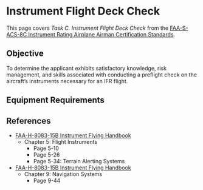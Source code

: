 # Instrument Flight Deck Check

This page covers *Task C. Instrument Flight Deck Check* from the [FAA-S-ACS-8C Instrument Rating Airplane Airman Certification Standards](https://www.faa.gov/training_testing/testing/acs/instrument_rating_airplane_acs_8.pdf).

## Objective

To determine the applicant exhibits satisfactory knowledge, risk management, and skills associated with conducting a preflight check on the aircraft’s instruments necessary for an IFR flight.

<!--@include: ./docs/src/includes/preflight/overview.md | shift:1-->
<!--@include: ./docs/src/includes/preflight/comm.md | shift:1-->
<!--@include: ./docs/src/includes/preflight/nav.md | shift:1-->
<!--@include: ./docs/src/includes/preflight/compass.md | shift:1-->

<!--@include: ./docs/src/includes/instruments/heading-indicator.md | shift:1-->
<!--@include: ./docs/src/includes/instruments/attitude.md | shift:1-->
<!--@include: ./docs/src/includes/instruments/altimeter.md | shift:1-->
<!--@include: ./docs/src/includes/instruments/turn-coordinator.md | shift:1-->
<!--@include: ./docs/src/includes/instruments/vsi.md | shift:1-->
<!--@include: ./docs/src/includes/instruments/airspeed.md | shift:1-->

<!--@include: ./docs/src/includes/preflight/oat.md | shift:1-->
<!--@include: ./docs/src/includes/preflight/clock.md | shift:1-->

<!--@include: ./docs/src/includes/cabin-heat.md | shift:1-->

<!--@include: ./docs/src/includes/preflight/pfd.md | shift:1-->

<!--@include: ./docs/src/includes/preflight/autopilot.md | shift:1-->

<!--@include: ./docs/src/includes/inspections-required.md | shift:1-->
<!--@include: ./docs/src/includes/vor-checks.md | shift:1-->

## Equipment Requirements

<!--@include: ./docs/src/includes/required-equipment/day-vfr.md | shift:2-->
<!--@include: ./docs/src/includes/required-equipment/night-vfr.md | shift:2-->
<!--@include: ./docs/src/includes/required-equipment/ifr.md | shift:2-->
<!--@include: ./docs/src/includes/required-equipment/night-lighting-requirements.md | shift:2-->

<!--@include: ./docs/src/includes/airworthiness-inop-equipment.md | shift:1-->

## References

* [FAA-H-8083-15B Instrument Flying Handbook](https://www.faa.gov/sites/faa.gov/files/regulations_policies/handbooks_manuals/aviation/FAA-H-8083-15B.pdf)
  * Chapter 5: Flight Instruments
    * Page 5-10
    * Page 5-26
    * Page 5-34: Terrain Alerting Systems
* [FAA-H-8083-15B Instrument Flying Handbook](https://www.faa.gov/sites/faa.gov/files/regulations_policies/handbooks_manuals/aviation/FAA-H-8083-15B.pdf)
  * Chapter 9: Navigation Systems
    * Page 9-44
